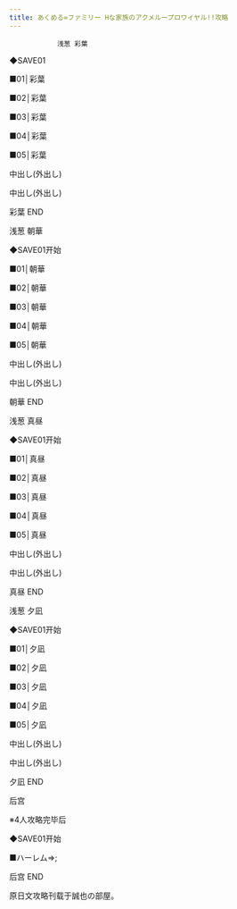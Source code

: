 ```yaml
---
title: あくめる∞ファミリー Hな家族のアクメループロワイヤル!!攻略
---
```


                浅葱 彩葉



◆SAVE01

■01│彩葉

■02│彩葉

■03│彩葉

■04│彩葉

■05│彩葉

中出し(外出し)

中出し(外出し)



彩葉 END



浅葱 朝華



◆SAVE01开始

■01│朝華

■02│朝華

■03│朝華

■04│朝華

■05│朝華

中出し(外出し)

中出し(外出し)



朝華 END



浅葱 真昼



◆SAVE01开始

■01│真昼

■02│真昼

■03│真昼

■04│真昼

■05│真昼

中出し(外出し)

中出し(外出し)



真昼 END



浅葱 夕凪



◆SAVE01开始

■01│夕凪

■02│夕凪

■03│夕凪

■04│夕凪

■05│夕凪

中出し(外出し)

中出し(外出し)



夕凪 END



后宫



※4人攻略完毕后

◆SAVE01开始

■ハーレム⇒;



后宫 END



原日文攻略刊载于誠也の部屋。


              
